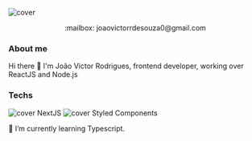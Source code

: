 ![cover](https://res.cloudinary.com/dqqrsraas/image/upload/v1611935148/Blue_and_White_Abstract_Technology_LinkedIn_Banner_3_qruaov.png)
<p align="center">:mailbox: joaovictorrdesouza0@gmail.com</p>

### About me
Hi there 👋
I'm João Victor Rodrigues, frontend developer, working over ReactJS and Node.js

### Techs
![cover](https://res.cloudinary.com/dqqrsraas/image/upload/v1611935541/next-js-seeklogo.com_1_seftse.png) NextJS
![cover](https://res.cloudinary.com/dqqrsraas/image/upload/v1611935541/styled-components_1_bvnmkg.png) Styled Components

🌱 I’m currently learning Typescript.
